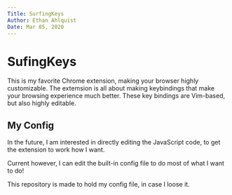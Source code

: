```yaml
---
Title: SurfingKeys
Author: Ethan Ahlquist
Date: Mar 05, 2020
--- 
```


# SufingKeys

This is my favorite Chrome extension, making your browser highly customizable.
The extemsion is all about making keybindings that make your browsing experience much better.
These key bindings are Vim-based, but also highly editable.

## My Config

In the future, I am interested in directly editing the JavaScript code, to get the extension to work how I want.

Current however, I can edit the built-in config file to do most of what I want to do!

This repository is made to hold my config file, in case I loose it.

